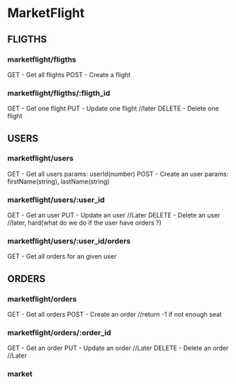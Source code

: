 # MarketFlight

## FLIGTHS

### marketflight/fligths

GET - Get all flights
POST - Create a flight

### marketflight/fligths/:fligth_id

GET - Get one flight
PUT - Update one flight //later
DELETE - Delete one flight

## USERS

### marketflight/users

GET - Get all users  params: userId(number)
POST - Create an user params: firstName(string), lastName(string)

### marketflight/users/:user_id

GET - Get an user
PUT - Update an user //Later
DELETE - Delete an user //later, hard(what do we do if the user have orders ?)

### marketflight/users/:user_id/orders

GET - Get all orders for an given user

## ORDERS

### marketflight/orders

GET - Get all orders
POST - Create an order //return -1 if not enough seat

### marketflight/orders/:order_id

GET - Get an order
PUT - Update an order //Later
DELETE - Delete an order //Later

### market
